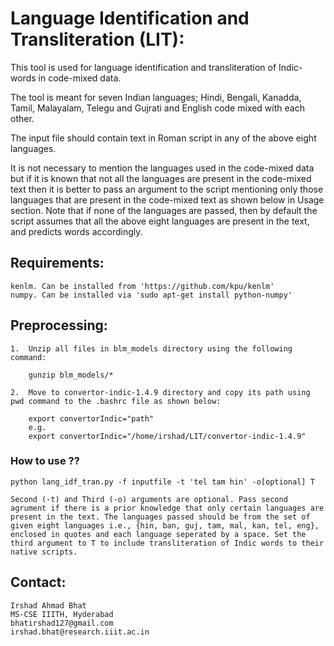 # Language Identification and Transliteration (LIT): 

This tool is used for language identification and transliteration of Indic-words in code-mixed data. 

The tool is meant for seven Indian languages; Hindi, Bengali, Kanadda, Tamil, Malayalam, Telegu and Gujrati and English code mixed with each other.  

The input file should contain text in Roman script in any of the above eight languages. 

It is not necessary to mention the languages used in the code-mixed data but if it is known that not all the languages are present in the code-mixed text then it is better to pass an argument to the script mentioning only those languages that are present in the code-mixed text as shown below in Usage section. Note that if none of the languages are passed, then by default the script assumes that all the above eight languages are present in the text, and predicts words accordingly.

## Requirements:

    kenlm. Can be installed from 'https://github.com/kpu/kenlm'
    numpy. Can be installed via 'sudo apt-get install python-numpy'

## Preprocessing:

    1.  Unzip all files in blm_models directory using the following command:

	    gunzip blm_models/*

    2.  Move to convertor-indic-1.4.9 directory and copy its path using pwd command to the .bashrc file as shown below:

	    export convertorIndic="path"    
	    e.g.
	    export convertorIndic="/home/irshad/LIT/convertor-indic-1.4.9"    


### How to use ??

    python lang_idf_tran.py -f inputfile -t 'tel tam hin' -o[optional] T

    Second (-t) and Third (-o) arguments are optional. Pass second agrument if there is a prior knowledge that only certain languages are present in the text. The languages passed should be from the set of given eight languages i.e., {hin, ban, guj, tam, mal, kan, tel, eng}, enclosed in quotes and each language seperated by a space. Set the third argument to T to include transliteration of Indic words to their native scripts.


## Contact:

    Irshad Ahmad Bhat
    MS-CSE IIITH, Hyderabad
    bhatirshad127@gmail.com
    irshad.bhat@research.iiit.ac.in

